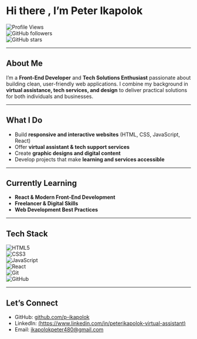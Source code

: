 # Hi there , I’m Peter Ikapolok  

![Profile Views](https://komarev.com/ghpvc/?username=YourUsername&color=blue)  
![GitHub followers](https://img.shields.io/github/followers/YourUsername?style=social)  
![GitHub stars](https://img.shields.io/github/stars/YourUsername?style=social)  

---

##  About Me  
I’m a **Front-End Developer** and **Tech Solutions Enthusiast** passionate about building clean, user-friendly web applications. I combine my background in **virtual assistance, tech services, and design** to deliver practical solutions for both individuals and businesses.  

---

##  What I Do  
- Build **responsive and interactive websites** (HTML, CSS, JavaScript, React)  
- Offer **virtual assistant & tech support services**  
- Create **graphic designs and digital content**  
- Develop projects that make **learning and services accessible**  

---

##  Currently Learning  
- **React & Modern Front-End Development**  
- **Freelancer & Digital Skills**  
- **Web Development Best Practices**  

---

##  Tech Stack  
![HTML5](https://img.shields.io/badge/HTML5-E34F26?style=for-the-badge&logo=html5&logoColor=white)  
![CSS3](https://img.shields.io/badge/CSS3-1572B6?style=for-the-badge&logo=css3&logoColor=white)  
![JavaScript](https://img.shields.io/badge/JavaScript-F7DF1E?style=for-the-badge&logo=javascript&logoColor=black)  
![React](https://img.shields.io/badge/React-61DAFB?style=for-the-badge&logo=react&logoColor=black)  
![Git](https://img.shields.io/badge/Git-F05032?style=for-the-badge&logo=git&logoColor=white)  
![GitHub](https://img.shields.io/badge/GitHub-181717?style=for-the-badge&logo=github&logoColor=white)  

---

##  Let’s Connect  
- GitHub: [github.com/p-ikapolok](https://github.com/p-ikapolok)  
- LinkedIn: [(https://www.linkedin.com/in/peterikapolok-virtual-assistant)](#)  
- Email: [ikapolokpeter480@gmail.com](#)  
